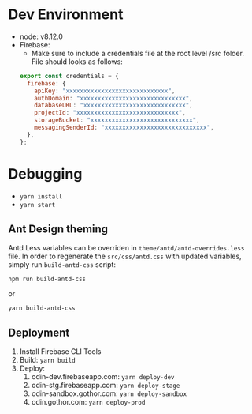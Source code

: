 # Dev Environment
- node: v8.12.0
- Firebase:
  - Make sure to include a credentials file at the root level /src folder. File should looks as follows:
  ```javascript
  export const credentials = {
    firebase: {
      apiKey: "xxxxxxxxxxxxxxxxxxxxxxxxxxxxx",
      authDomain: "xxxxxxxxxxxxxxxxxxxxxxxxxxxxxx",
      databaseURL: "xxxxxxxxxxxxxxxxxxxxxxxxxxxxx",
      projectId: "xxxxxxxxxxxxxxxxxxxxxxxxxxxxx",
      storageBucket: "xxxxxxxxxxxxxxxxxxxxxxxxxxxxx",
      messagingSenderId: "xxxxxxxxxxxxxxxxxxxxxxxxxxxxx",
    },
  };
  ```

# Debugging
- ```yarn install```
- ```yarn start```

## Ant Design theming

Antd Less variables can be overriden in `theme/antd/antd-overrides.less` file. In order to regenerate the `src/css/antd.css` with updated variables, simply run `build-antd-css` script:

```
npm run build-antd-css
```

or

```
yarn build-antd-css
```

## Deployment

1.  Install Firebase CLI Tools
2.  Build: ```yarn build```
3.  Deploy:
    1.  odin-dev.firebaseapp.com: ```yarn deploy-dev```
    2.  odin-stg.firebaseapp.com: ```yarn deploy-stage```
    3.  odin-sandbox.gothor.com: ```yarn deploy-sandbox```
    3.  odin.gothor.com: ```yarn deploy-prod```
